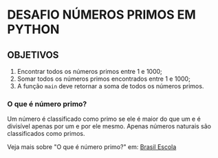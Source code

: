 # DESAFIO NÚMEROS PRIMOS EM PYTHON

## OBJETIVOS 

1. Encontrar todos os números primos entre 1 e 1000;
2. Somar todos os números primos encontrados entre 1 e 1000; 
3. A função `main` deve retornar a soma de todos os números primos.
 
### O que é número primo?

Um número é classificado como primo se ele é maior do que um e é divisível apenas por um e por ele mesmo. Apenas números naturais são classificados como primos.

Veja mais sobre "O que é número primo?" em: [Brasil Escola](https://brasilescola.uol.com.br/o-que-e/matematica/o-que-e-numero-primo.html)